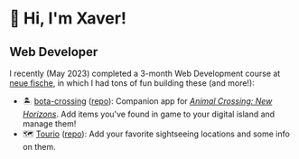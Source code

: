 # 👋 Hi, I'm Xaver!

Web Developer
-

I recently (May 2023) completed a 3-month Web Development course at [neue fische](https://github.com/neuefische), in which I had tons of fun building these (and more!):

- 🏝️ [bota-crossing](https://bota-crossing.vercel.app/) ([repo](https://github.com/botacode-gh/bota-crossing/#readme)): Companion app for _[Animal Crossing: New Horizons](https://de.wikipedia.org/wiki/Animal_Crossing:_New_Horizons)_. Add items you've found in game to your digital island and manage them! 
- 🗺️ [Tourio](https://botacode-tourio-app.vercel.app/) ([repo](https://github.com/botacode-gh/tourio-app#readme)): Add your favorite sightseeing locations and some info on them.
